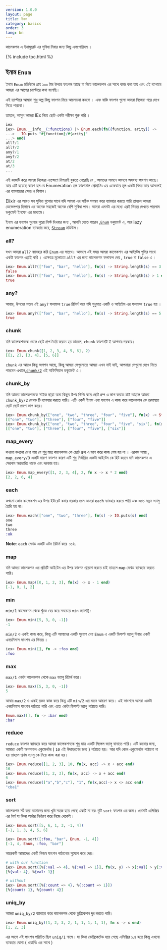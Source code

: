 ```yaml
---
version: 1.0.0
layout: page
title: ইনাম
category: basics
order: 3
lang: bn
---
```


কালেকশন এ ইনামুরেট এর সুবিধা নিবার  জন্য কিছু এলগোরিদম ।

{% include toc.html %}

## ইনাম `Enum`

ইনাম `Enum` মডিউলে প্রায় ১০০ টার উপরে ফাংশন আছে যা দিয়ে কালেকশন এর সাথে কাজ করা যায় এবং এই ব্যাপারে আমরা এর আগের চ্যাপ্টারে কথা বলেছি।

এই চ্যাপ্টারে আমারা শুধু অল্প কিছু ফাংশন নিয়ে আলোচনা করবো । এবং বাকি ফাংশন গুলো আমরা নিজেরা পরে দেখে নিতে পারবো।

তাহলে, আসুন আমরা IEx নিয়ে ছোট একটা পরীক্ষা শুরু করি ।

```elixir
iex
iex> Enum.__info__(:functions) |> Enum.each(fn({function, arity}) ->
...>   IO.puts "#{function}/#{arity}"
...> end)
all?/1
all?/2
any?/1
any?/2
at/2
at/3
...
```

এই কাজটি করে আমরা নিজেরা এতক্ষণে নিশ্চয়ই বুঝতে পেরেছি যে , আমদের সামনে আসলে অসংখ্য ফাংশন আছে। আর এটি হয়েছে কারণ হল যে Enumeration হল ফাংশনাল প্রোগ্রামিং এর একেবারে মূল একটা বিষয় আর আসলেই এর ব্যাবহারের ক্ষেত্র ও বিশাল।

Elixir এর আরও সব সুবিধা গুলোর সাথে যদি আমরা এর সঠিক সমন্বয় করে ব্যাবহার করতে পারি তাহলে আমরা ডেভেলপার হিসাবে এর অনেক সহজেই অনেক বেশি সুবিধা পাব। আমরা এমনটা এর মধ্যে এরই ভিতর দেখতে পারলাম ডকুমেন্ট ইনফো এর মাধ্যমে।

ইনাম এর ফাংশন গুলোর পুরো লিস্ট দিখবার জন্য , আপনি যেতে পারেন ,[`Enum`](http://elixir-lang.org/docs/stable/elixir/Enum.html) ডকুমেন্ট এ, আর lazy enumeration ব্যাবহার করে,  [`Stream`](http://elixir-lang.org/docs/stable/elixir/Stream.html) মডিউল।

### all?

যখন আমরা `all?` ব্যাবহার করি `Enum` এর সাথেে। আসলে এই সময় আমরা কালেকশন এর আইটেম গুলির সাথে একটা ফাংশন এপ্লাই করি । এক্ষেত্রে মূলোতো `all?` এর জন্য কালেকশন ফলাফল দেয় , `true` বা `false` এ ।  

```elixir
iex> Enum.all?(["foo", "bar", "hello"], fn(s) -> String.length(s) == 3 end)
false
iex> Enum.all?(["foo", "bar", "hello"], fn(s) -> String.length(s) > 1 end)
true
```

### any?

আবার, উপরের মতন এই `any?` ফলাফল `true` রিটার্ন করে যদি শুধুমাত্র একটি ও আইটেম এর ফলাফল `true` হয় ।

```elixir
iex> Enum.any?(["foo", "bar", "hello"], fn(s) -> String.length(s) == 5 end)
true
```

### chunk

যদি কালেকশনকে ভেঙ্গে ছোট গ্রুপ তৈরি করতে হয় তাহলে, `chunk` ফাংশনটি ই আপনার দরকার।

```elixir
iex> Enum.chunk([1, 2, 3, 4, 5, 6], 2)
[[1, 2], [3, 4], [5, 6]]
```

`chunk` এর আরও কিছু অপশন আছে, কিন্তু আমরা সেগুলোতে আমরা এখন নাই যাই, আপনারা সেগুলো দেখে নিতে পারবেন এখানে,[`chunk/2`](http://elixir-lang.org/docs/stable/elixir/Enum.html#chunk/2) এই অফিসিয়াল ডকুমেন্ট এ ।

### chunk_by

যদি আমরা কালেকশনকে সাইজ ছাড়া অন্য কিছুর উপর ভিত্তি করে ছোট গ্রুপ এ ভাগ করতে চাই তাহলে আমরা `chunk_by/2` মেথড টি ব্যাবহার করতে পারি। এটি একটি ইনাম এবং ফাংশন এ কাজ করে কালেকশন কে ক্রমান্বয়ে ছোট ছোট গ্রুপে ভাগ করে।

```elixir
iex> Enum.chunk_by(["one", "two", "three", "four", "five"], fn(x) -> String.length(x) end)
[["one", "two"], ["three"], ["four", "five"]]
iex> Enum.chunk_by(["one", "two", "three", "four", "five", "six"], fn(x) -> String.length(x) end)
[["one", "two"], ["three"], ["four", "five"], ["six"]]
```

### map_every

কখনো কখনো দেখা যায় যে শুধু মাত্র কালেকশন কে ছোট গ্রুপ এ ভাগ করে কাজ শেষ হয় না । এরকম সময় , `map_every/3` একটি দারুণ ফাংশন কারণ এটি শুধু নির্ধারিত একটা আইটেম কে হিট করবে যদি কালেকশন এ সেরকম অরডারিং থাকে এবং দরকার হয়।

```elixir
iex> Enum.map_every([1, 2, 3, 4], 2, fn x -> x * 2 end)
[2, 2, 6, 4]
```

### each

কখনো কোন কালেকশন এর উপর ইটারেট কবার দরকার হলে আমরা `each` ব্যাবহার করতে পারি এবং এতে নতুন ভ্যালু তৈরি হয় না।

```elixir
iex> Enum.each(["one", "two", "three"], fn(s) -> IO.puts(s) end)
one
two
three
:ok
```

__Note__: `each` মেথড একটি এটম রিটার্ন করে `:ok`.

### map

যদি আমরা কালেকশন এর প্রতিটি আইটেম এর উপর ফাংশন প্রয়োগ করতে চাই তাহলে `map` মেথড ব্যাবহার করতে পারি।

```elixir
iex> Enum.map([0, 1, 2, 3], fn(x) -> x - 1 end)
[-1, 0, 1, 2]
```

### min

`min/1` কালেকশন থেকে খুঁজে বের করে সবচেয়ে `min` ভ্যালটিু :

```elixir
iex> Enum.min([5, 3, 0, -1])
-1
```

`min/2` ও একই কাজ করে, কিন্তু এটি আমাদের একটি সুযোগ দেয় `Enum` এ একটি ডিফল্ট ভ্যালু দিবার একটি এনয়নিমাস ফাংশন এর ভিতর ।

```elixir
iex> Enum.min([], fn -> :foo end)
:foo
```

### max

`max/1` একটা কালেকশন থেকে `max` ভ্যালু রিটার্ন করে।

```elixir
iex> Enum.max([5, 3, 0, -1])
5
```

আবার `max/2` ও একই রকম কাজ করে কিন্তু এটি `min/2` এর মতন আচরণ করে। এই ফাংশনে আমরা একটা এনয়নিমাস ফাংশন পাঠাতে পারি এবং এতে একটা ডিফল্ট ভ্যালু পাঠাতে পারি।

```elixir
Enum.max([], fn -> :bar end)
:bar
```

### reduce

`reduce` ফাংশন ব্যাবহার করে আমরা কালেকশনকে শুধু মাত্র একটি সিঙ্গেল ভ্যালু বানাতে পারি। এটি করবার জন্য, আমারা একটি অপশনাল একুমেলটর ( `10` এই উদাহরণের জন্য ) পাঠাতে হয়। আর যদি কোন একুমেলটর পাঠানো না হয় তাহলে প্রথম ভ্যালু কে নিয়ে কাজ করা হয়।

```elixir
iex> Enum.reduce([1, 2, 3], 10, fn(x, acc) -> x + acc end)
16
iex> Enum.reduce([1, 2, 3], fn(x, acc) -> x + acc end)
6
iex> Enum.reduce(["a","b","c"], "1", fn(x,acc)-> x <> acc end)
"cba1"
```

### sort

কালেকশন সর্ট করা আমাদের জন্য খুবি সহজ হয়ে গেছে একটি না বরং দুটি `sort` ফাংশন এর জন্য। প্রথমটি এলিক্সির এর টার্ম যা কিনা অর্ডার নির্ধারণ করে নিজে থেকেই।

```elixir
iex> Enum.sort([5, 6, 1, 3, -1, 4])
[-1, 1, 3, 4, 5, 6]

iex> Enum.sort([:foo, "bar", Enum, -1, 4])
[-1, 4, Enum, :foo, "bar"]
```

আরেকটি আমাদের একটি নিজস্ব ফাংশন পাঠানোর সুযোগ করে দেয়।

```elixir
# with our function
iex> Enum.sort([%{:val => 4}, %{:val => 1}], fn(x, y) -> x[:val] > y[:val] end)
[%{val: 4}, %{val: 1}]

# without
iex> Enum.sort([%{:count => 4}, %{:count => 1}])
[%{count: 1}, %{count: 4}]
```

### uniq_by

আমরা `uniq_by/2` ব্যাবহার করে কালেকশন থেকে ডুপ্লিকেশন দুর করতে পারি।

```elixir
iex> Enum.uniq_by([1, 2, 3, 2, 1, 1, 1, 1, 1], fn x -> x end)
[1, 2, 3]
```
এর আগে এই ফাংশন পরিচিত ছিল `uniq/1` নামে। যা কিনা ডেপ্রিকেটেড হয়ে গেছে এলিক্সির ১.৪ হতে কিন্তু এখনো ব্যাবহার যোগ্য ( ওয়ার্নিং এর সাথে )
